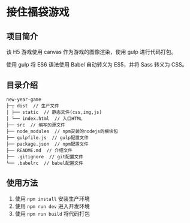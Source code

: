 # 接住福袋游戏

## 项目简介

该 H5 游戏使用 canvas 作为游戏的图像渲染，使用 gulp 进行代码打包。

使用 gulp 将 ES6 语法使用 Babel 自动转义为 ES5，并将 Sass 转义为 CSS。

## 目录介绍

```
new-year-game
├─┬ dist  // 生产文件
│ ├── static  // 静态文件(css,img,js)
│ └── index.html  // 入口HTML
├── src  // 编写的源文件
├── node_modules  // npm安装的nodejs的模块包
├── gulpfile.js  // gulp配置文件
├── package.json  // npm配置文件
├── README.md  // 介绍文件
├── .gitignore  // git配置文件
└── .babelrc  // babel配置文件
```

## 使用方法

1. 使用 `npm install` 安装生产环境
2. 使用 `npm run dev` 进入开发环境
3. 使用 `npm run build` 将代码打包

